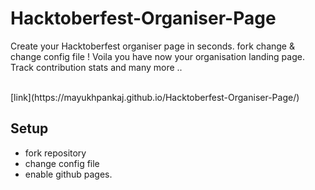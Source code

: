 # Hacktoberfest-Organiser-Page
Create your Hacktoberfest organiser page in seconds. fork change &amp;  change config file !
Voila you have now your organisation landing page. Track contribution stats and many more ..

<br>
[link](https://mayukhpankaj.github.io/Hacktoberfest-Organiser-Page/)

## Setup
 - fork repository
 - change config file
 - enable github pages.
 
 
